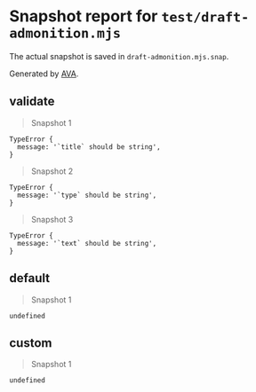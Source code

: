 # Snapshot report for `test/draft-admonition.mjs`

The actual snapshot is saved in `draft-admonition.mjs.snap`.

Generated by [AVA](https://avajs.dev).

## validate

> Snapshot 1

    TypeError {
      message: '`title` should be string',
    }

> Snapshot 2

    TypeError {
      message: '`type` should be string',
    }

> Snapshot 3

    TypeError {
      message: '`text` should be string',
    }

## default

> Snapshot 1

    undefined

## custom

> Snapshot 1

    undefined
